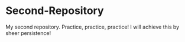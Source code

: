 # Second-Repository
My second repository.  Practice, practice, practice!
I will achieve this by sheer persistence!
